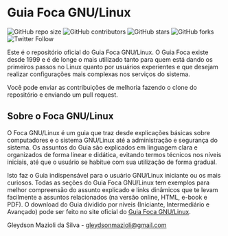 # Guia Foca GNU/Linux

![GitHub repo size](https://img.shields.io/github/repo-size/gleydsonmazioli/guiafoca)
![GitHub contributors](https://img.shields.io/github/contributors/gleydsonmazioli/guiafoca)
![GitHub stars](https://img.shields.io/github/stars/gleydsonmazioli/guiafoca)
![GitHub forks](https://img.shields.io/github/forks/gleydsonmazioli/guiafoca)
![Twitter Follow](https://img.shields.io/twitter/follow/focalinux?style=social)

Este é o repositório oficial do Guia Foca GNU/Linux. O Guia Foca existe desde 1999 e é de longe o mais utilizado tanto para quem está dando os primeiros passos no Linux quanto por usuários experientes e que desejam realizar configurações mais complexas nos serviços do sistema.

Você pode enviar as contribuições de melhoria fazendo o clone do repositório e enviando um pull request.

## Sobre o Foca GNU/Linux

O Foca GNU/Linux é um guia que traz desde explicações básicas sobre computadores e o sistema GNU/Linux até a administração e segurança do sistema. Os assuntos do Guia são explicados em linguagem clara e organizados de forma linear e didática, evitando termos técnicos nos níveis iniciais, até que o usuário se habitue com sua utilização de forma gradual.

Isto faz o Guia indispensável para o usuário GNU/Linux iniciante ou os mais curiosos. Todas as seções do Guia Foca GNU/Linux tem exemplos para melhor compreensão do assunto explicado e links dinâmicos que te levam facilmente a assuntos relacionados (na versão online, HTML, e-book e PDF). O download do Guia dividido por níveis (Iniciante, Intermediário e Avançado) pode ser feito no site oficial do [Guia Foca GNU/Linux](https://guiafoca.org/).

Gleydson Mazioli da Silva - <gleydsonmazioli@gmail.com>
